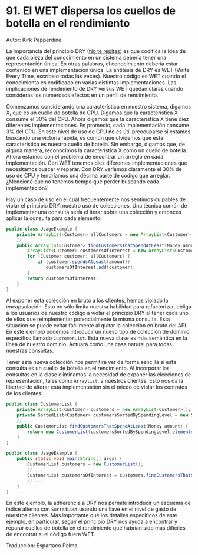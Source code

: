 # 91. El WET dispersa los cuellos de botella en el rendimiento

Autor: Kirk Pepperdine

La importancia del principio DRY ([No te repitas](http://97cosas.com/programador/no-te-repitas.html)) es que codifica la idea de que cada pieza del conocimiento en un sistema debería tener una representación única. En otras palabras, el conocimiento debería estar contenido en una implementación única. La antítesis de DRY es WET (Write Every Time, escríbelo todas las veces). Nuestro código es WET cuando el conocimiento es codificado en varias distintas implementaciones. Las implicaciones de rendimiento de DRY versus WET quedan claras cuando consideras los numerosos efectos en un perfil de rendimiento.

Comenzamos considerando una característica en nuestro sistema, digamos X, que es un cuello de botella de CPU. Digamos que la característica X consume el 30% del CPU. Ahora digamos que la característica X tiene diez diferentes implementaciones. En promedio, cada implementación consume 3% del CPU. En este nivel de uso de CPU no es útil preocuparse si estamos buscando una victoria rápida, es común que olvidemos que esta característica es nuestro cuello de botella. Sin embargo, digamos que, de alguna manera, reconocimos la característica X como un cuello de botella. Ahora estamos con el problema de encontrar un arreglo en cada implementación. Con WET tenemos diez diferentes implementaciones que necesitamos buscar y reparar. Con DRY veríamos claramente el 30% de uso de CPU y tendríamos una décima parte de código que arreglar. ¿Mencioné que no tenemos tiempo que perder buscando cada implementación?

Hay un caso de uso en el cual frecuentemente nos sentimos culpables de violar el principio DRY: nuestro uso de colecciones. Una técnica común de implementar una consulta sería el iterar sobre una colección y entonces aplicar la consulta para cada elemento:

```java
public class UsageExample {
    private ArrayList<Customer> allCustomers = new ArrayList<Customer>();
    // ...
    public ArrayList<Customer> findCustomersThatSpendAtLeast(Money amount) {
        ArrayList<Customer> customersOfInterest = new ArrayList<Customer>();
        for (Customer customer: allCustomers) {
            if (customer.spendsAtLeast(amount))
               customersOfInterest.add(customer);
        }
        return customersOfInterest;
    }
}
```

Al exponer esta colección en bruto a los clientes, hemos violado la encapsulación. Esto no sólo limita nuestra habilidad para refactorizar, obliga a los usuarios de nuestro código a violar el principio DRY al tener cada uno de ellos que reimplementar potencialmente la misma consulta. Esta situación se puede evitar fácilmente al quitar la colección en bruto del API. En este ejemplo podemos introducir un nuevo tipo de colección de dominio específico llamado `CustomerList`. Esta nueva clase es más semántica en la línea de nuestro dominio. Actuará como una casa natural para todas nuestras consultas.

Tener esta nueva colección nos permitirá ver de forma sencilla si esta consulta es un cuello de botella en el rendimiento. Al incorporar las consultas en la clase eliminamos la necesidad de exponer las elecciones de representación, tales como `Arraylist`, a nuestros clientes. Esto nos da la libertad de alterar esta implementación sin el miedo de violar los contratos de los clientes:

```java
public class CustomerList {
    private ArrayList<Customer> customers = new ArrayList<Customer>();
    private SortedList<Customer> customersSortedBySpendingLevel = new SortedList<Customer>();
    // ...
    public CustomerList findCustomersThatSpendAtLeast(Money amount) {
        return new CustomerList(customersSortedBySpendingLevel.elementsLargerThan(amount));
    }
}

public class UsageExample {
    public static void main(String[] args) {
        CustomerList customers = new CustomerList();
        // ...
        CustomerList customersOfInterest = customers.findCustomersThatSpendAtLeast(someMinimalAmount);
        // ...
    }
}
```

En este ejemplo, la adherencia a DRY nos permite introducir un esquema de índice alterno con `SortedList` usando una llave en el nivel de gasto de nuestros clientes. Más importante que los detalles específicos de este ejemplo, en particular, seguir el principio DRY nos ayuda a encontrar y reparar cuellos de botella en el rendimiento que habrían sido más difíciles de encontrar si el código fuera WET.

Traducción: Espartaco Palma

